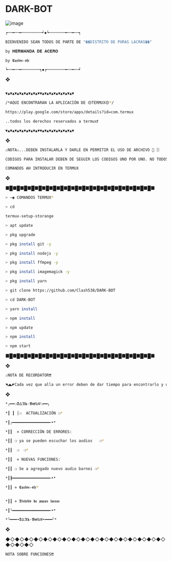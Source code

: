 # DARK-BOT
![image](https://user-images.githubusercontent.com/118075131/227137187-79f9a514-b1b7-4c1e-bff6-371976ffea49.png)
````bash
┍──━──━─────────┙◆┕───────━──━──┑

BIENVENIDO SEAN TODOS DE PARTE DE "💲💲DISTRITO DE PURAS LACRAS💲💲"

by 𝐇𝐄𝐑𝐌𝐀𝐍𝐃𝐀 𝐃𝐄 𝐀𝐂𝐄𝐑𝐎

by 𝕮𝖆𝖗𝖑𝖔𝖘-𝖔𝖋𝖈

┕──━──━────────┑◆┍────────━──━──┙
````

❖





````bash

▼▲▼▲▼▲▼▲▼▲▼▲▼▲▼▼▲▼▲▼▲▼▲▼▲▼▲▼▲▼

/*AQUI ENCONTRARAN LA APLICACIÓN DE 🟡TERMUX🟡*/

https://play.google.com/store/apps/details?id=com.termux

..todos los derechos reservados a termux❗

▼▲▼▲▼▲▼▲▼▲▼▲▼▲▼▼▲▼▲▼▲▼▲▼▲▼▲▼▲▼
````

❖




````bash
⚠️NOTA⚠️...DEBEN INSTALARLA Y DARLE EN PERMITIR EL USO DE ARCHIVO 📂 🗄️

CODIGOS PARA INSTALAR DEBEN DE SEGUIR LOS CODIGOS UNO POR UNO. NO TODOS A LA VEZ

𝙲𝙾𝙼𝙰𝙽𝙳𝙾𝚂 AH INTRODUCIR EN TERMUX
````

❖



■█■█■█■█■█■█■█■█■█■█■█■█■█■█■█■█■█■█■█■█■

````bash
> —◉ 𝙲𝙾𝙼𝙰𝙽𝙳𝙾𝚂 𝚃𝙴𝚁𝙼𝚄𝚇*

> cd

termux-setup-storange

> apt update 

> pkg upgrade 

> pkg install git -y

> pkg install nodejs -y

> pkg install ffmpeg -y

> pkg install imagemagick -y

> pkg install yarn

> git clone https://github.com/Clash538/DARK-BOT

> cd DARK-BOT

> yarn install 

> npm install

> npm update

> npm install 

> npm start
````

■█■█■█■█■█■█■█■█■█■█■█■█■█■█■█■█■█■█■█■█■

❖




````bash
⚠️NOTA DE RECORDATOR❗❗

◥◢◣◤Cada vez que alla un error deben de dar tiempo para encontrarlo y una ves encontrado el error sera solucionado se les quiere ◢◥◤◣
````

❖


````bash
*╭━━❍𝕯𐊅ℜ𝖐-𝕭𝖔𝖙⍉ꤲ❍━━╮

*┃ ┃ │❍  ACTUALIZACIÓN ❍*

*┃╭━━━━━━━━━━━━━━━━╾•*

*┃┃  ⋄ CORRECCIÓN DE ERRORES:

*┃┃ ❍ ya se pueden escuchar los audios   ❍*

*┃┃  ❍  ❍*

*┃┃  ⋄ NUEVAS FUNCIONES:

*┃┃ ❍ Se a agregado nuevo audio barnei ❍*

*┃┣━━━━━━━━━━━━━━━━╾•*

*┃┃ ⋄ 𝕮𝖆𝖗𝖑𝖔𝖘-𝖔𝖋𝖈*


*┃┃ ⋄ 𝕯𝖎𝖘𝖙𝖗𝖎𝖙𝖔 𝖉𝖊 𝖕𝖚𝖗𝖆𝖘 𝖑𝖆𝖈𝖗𝖆𝖘

*┃╰━━━━━━━━━━━━━━━━╾•*

*╰━━━╼𝕯𐊅ℜ𝖐-𝕭𝖔𝖙⍉ꤲ╾━━━╯*
````
❖



◆◇◆◇◆◇◆◇◆◇◆◇◆◇◆◇◆◇◆◇◆◇◆◇◆◇◆◇◆◇◆◇◆◇◆◇◆◇◆◇
````bash
NOTA SOBRE FUNCIONES❗❗

````


